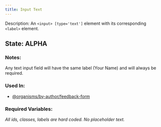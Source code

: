 ```yaml
---
title: Input Text
---
```

Description: An `<input> [type='text']`  element with its corresponding `<label>` element.

## State: ALPHA

### Notes:
Any text input field will have the same label (Your Name) and will always be required.

### Used In:
- [@organisms/by-author/feedback-form](/?p=organisms-feedback-form)

### Required Variables:
_All ids, classes, labels are hard coded. No placeholder text._

